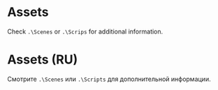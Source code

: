 # Assets

Check `.\Scenes` or `.\Scrips` for additional information.

# Assets (RU)

Смотрите `.\Scenes` или `.\Scripts` для дополнительной информации.